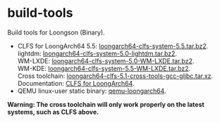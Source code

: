 # build-tools

Build tools for Loongson (Binary).

- CLFS for LoongArch64 5.5: [loongarch64-clfs-system-5.5.tar.bz2](https://github.com/loongson/build-tools/releases/download/2022.08.11/loongarch64-clfs-system-5.5.tar.bz2).  
lightdm: [loongarch64-clfs-system-5.0-lightdm.tar.bz2](https://github.com/loongson/build-tools/releases/download/2022.08.11/loongarch64-clfs-system-5.0-lightdm.tar.bz2).  
WM-LXDE: [loongarch64-clfs-system-5.0-WM-LXDE.tar.bz2](https://github.com/loongson/build-tools/releases/download/2022.08.11/loongarch64-clfs-system-5.0-WM-LXDE.tar.bz2).  
WM-KDE: [loongarch64-clfs-system-5.5-WM-LXDE.tar.bz2](https://github.com/loongson/build-tools/releases/download/2022.08.11/loongarch64-clfs-system-5.5-WM-KDE.tar.bz2).  
Cross toolchain: [loongarch64-clfs-5.1-cross-tools-gcc-glibc.tar.xz](https://github.com/loongson/build-tools/releases/download/2022.08.11/loongarch64-clfs-5.1-cross-tools-gcc-glibc.tar.xz).  
Documentation: [CLFS for LoongArch64](https://github.com/sunhaiyong1978/CLFS-for-LoongArch/blob/main/CLFS_For_LoongArch64.md).
- QEMU linux-user static binary: [qemu-loongarch64](https://github.com/loongson/build-tools/releases/download/2022.08.11/qemu-loongarch64).

**Warning: The cross toolchain will only work properly on the latest systems, such as CLFS above.**
